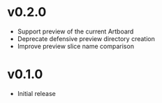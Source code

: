 # v0.2.0

* Support preview of the current Artboard
* Deprecate defensive preview directory creation
* Improve preview slice name comparison

# v0.1.0

* Initial release

